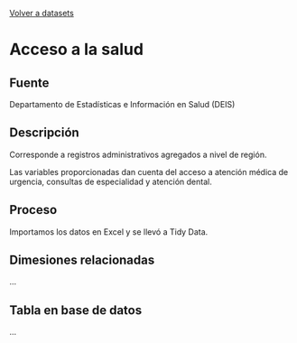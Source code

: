 [Volver a datasets](../datasets.md)

# Acceso a la salud

## Fuente

Departamento de Estadísticas e Información en Salud (DEIS)

## Descripción

Corresponde a registros administrativos agregados a nivel de región.

Las variables proporcionadas dan cuenta del acceso a atención médica de urgencia, consultas de especialidad y atención dental.

## Proceso

Importamos los datos en Excel y se llevó a Tidy Data.

## Dimesiones relacionadas
...

## Tabla en base de datos
...


